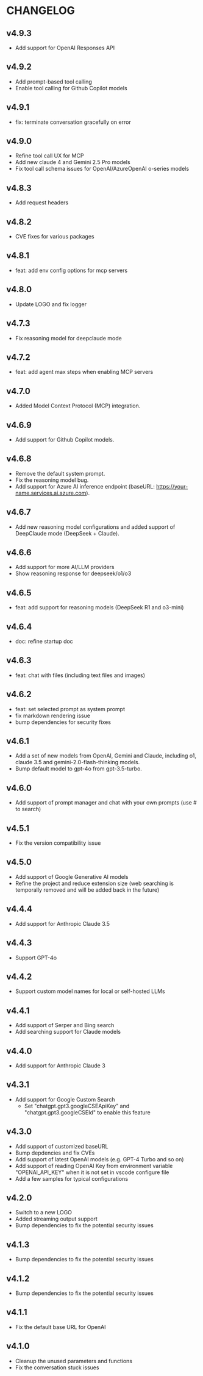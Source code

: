 # CHANGELOG

## v4.9.3

* Add support for OpenAI Responses API

## v4.9.2

* Add prompt-based tool calling
* Enable tool calling for Github Copilot models

## v4.9.1

* fix: terminate conversation gracefully on error

## v4.9.0

* Refine tool call UX for MCP
* Add new claude 4 and Gemini 2.5 Pro models
* Fix tool call schema issues for OpenAI/AzureOpenAI o-series models

## v4.8.3

* Add request headers

## v4.8.2

* CVE fixes for various packages

## v4.8.1

* feat: add env config options for mcp servers

## v4.8.0

* Update LOGO and fix logger

## v4.7.3

* Fix reasoning model for deepclaude mode

## v4.7.2

* feat: add agent max steps when enabling MCP servers

## v4.7.0

* Added Model Context Protocol (MCP) integration.

## v4.6.9

* Add support for Github Copilot models.

## v4.6.8

* Remove the default system prompt.
* Fix the reasoning model bug.
* Add support for Azure AI inference endpoint (baseURL: <https://your-name.services.ai.azure.com>).

## v4.6.7

* Add new reasoning model configurations and added support of DeepClaude mode (DeepSeek + Claude).

## v4.6.6

* Add support for more AI/LLM providers
* Show reasoning response for deepseek/o1/o3

## v4.6.5

* feat: add support for reasoning models (DeepSeek R1 and o3-mini)

## v4.6.4

* doc: refine startup doc

## v4.6.3

* feat: chat with files (including text files and images)

## v4.6.2

* feat: set selected prompt as system prompt
* fix markdown rendering issue
* bump dependencies for security fixes

## v4.6.1

* Add a set of new models from OpenAI, Gemini and Claude, including o1, claude 3.5 and gemini-2.0-flash-thinking models.
* Bump default model to gpt-4o from gpt-3.5-turbo.

## v4.6.0

* Add support of prompt manager and chat with your own prompts (use # to search)

## v4.5.1

* Fix the version compatibility issue

## v4.5.0

* Add support of Google Generative AI models
* Refine the project and reduce extension size (web searching is temporally removed and will be added back in the future)

## v4.4.4

* Add support for Anthropic Claude 3.5

## v4.4.3

* Support GPT-4o

## v4.4.2

* Support custom model names for local or self-hosted LLMs

## v4.4.1

* Add support of Serper and Bing search
* Add searching support for Claude models

## v4.4.0

* Add support for Anthropic Claude 3

## v4.3.1

* Add support for Google Custom Search
  * Set "chatgpt.gpt3.googleCSEApiKey" and "chatgpt.gpt3.googleCSEId" to enable this feature

## v4.3.0

* Add support of customized baseURL
* Bump depdencies and fix CVEs
* Add support of latest OpenAI models (e.g. GPT-4 Turbo and so on)
* Add support of reading OpenAI Key from environment variable "OPENAI_API_KEY" when it is not set in vscode configure file
* Add a few samples for typical configurations

## v4.2.0

* Switch to a new LOGO
* Added streaming output support
* Bump dependencies to fix the potential security issues

## v4.1.3

* Bump dependencies to fix the potential security issues

## v4.1.2

* Bump dependencies to fix the potential security issues

## v4.1.1

* Fix the default base URL for OpenAI

## v4.1.0

* Cleanup the unused parameters and functions
* Fix the conversation stuck issues
